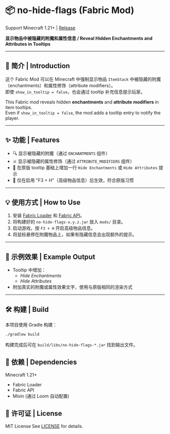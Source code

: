 # 📦 no-hide-flags (Fabric Mod)

Support Minecraft 1.21+ | [Release](https://github.com/ohto-ai/no-hide-flags/releases)

**显示物品中被隐藏的附魔和属性信息 / Reveal Hidden Enchantments and Attributes in Tooltips**

---

## 📝 简介 | Introduction

这个 Fabric Mod 可以在 Minecraft 中强制显示物品 `ItemStack` 中被隐藏的附魔（enchantments）和属性修饰（attribute modifiers）。  
即使 `show_in_tooltip = false`，也会通过 tooltip 补充信息提示玩家。

This Fabric mod reveals hidden **enchantments** and **attribute modifiers** in item tooltips.  
Even if `show_in_tooltip = false`, the mod adds a tooltip entry to notify the player.

---

## ✨ 功能 | Features

- 🔍 显示被隐藏的附魔（通过 `ENCHANTMENTS` 组件）
- ⚔️ 显示被隐藏的属性修饰（通过 `ATTRIBUTE_MODIFIERS` 组件）
- 💬 在原版 tooltip 基础上增加一行 `Hide Enchantments` 或 `Hide Attributes` 提示
- 🧠 仅在启用 "F3 + H"（高级物品信息）后生效，符合原版习惯

---

## 💡 使用方式 | How to Use

1. 安装 [Fabric Loader](https://fabricmc.net/) 和 [Fabric API](https://modrinth.com/mod/fabric-api)。
2. 将构建好的 `no-hide-flags-x.y.z.jar` 放入 `mods/` 目录。
3. 启动游戏，按 `F3 + H` 开启高级物品信息。
4. 将鼠标悬停在附魔物品上，如果有隐藏信息会出现额外的提示。

---

## 🧪 示例效果 | Example Output

- Tooltip 中增加：
  - _*Hide Enchantments*_
  - _*Hide Attributes*_
- 附加真实的附魔或属性效果文字，使用与原版相同的渲染方式

---

## 🛠️ 构建 | Build

本项目使用 Gradle 构建：

```bash
./gradlew build
```
构建完成后可在 `build/libs/no-hide-flags-*.jar` 找到输出文件。

## 🔧 依赖 | Dependencies
Minecraft 1.21+

- Fabric Loader
- Fabric API
- Mixin (通过 Loom 自动配置)

## 📄 许可证 | License

MIT License
See [LICENSE](LICENSE) for details.
